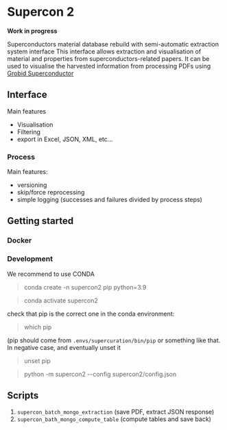 # Supercon 2 

**Work in progress**

Superconductors material database rebuild with semi-automatic extraction system interface
This interface allows extraction and visualisation of material and properties from superconductors-related papers. 
It can be used to visualise the harvested information from processing PDFs using [Grobid Superconductor](https://github.com/lfoppiano/grobid-superconductors) 
 
## Interface

Main features
 - Visualisation 
 - Filtering
 - export in Excel, JSON, XML, etc...

### Process

Main features:
 - versioning 
 - skip/force reprocessing
 - simple logging (successes and failures divided by process steps)

## Getting started

### Docker 

### Development

We recommend to use CONDA 

> conda create -n supercon2 pip python=3.9 

> conda activate supercon2

check that pip is the correct one in the conda environment: 

> which pip 

(pip should come from `.envs/supercuration/bin/pip` or something like that. In negative case, and eventually unset it 

> unset pip 

> python -m supercon2 --config supercon2/config.json 

## Scripts

1. `supercon_batch_mongo_extraction` (save PDF, extract JSON response)
2. `supercon_bath_mongo_compute_table` (compute tables and save back)


